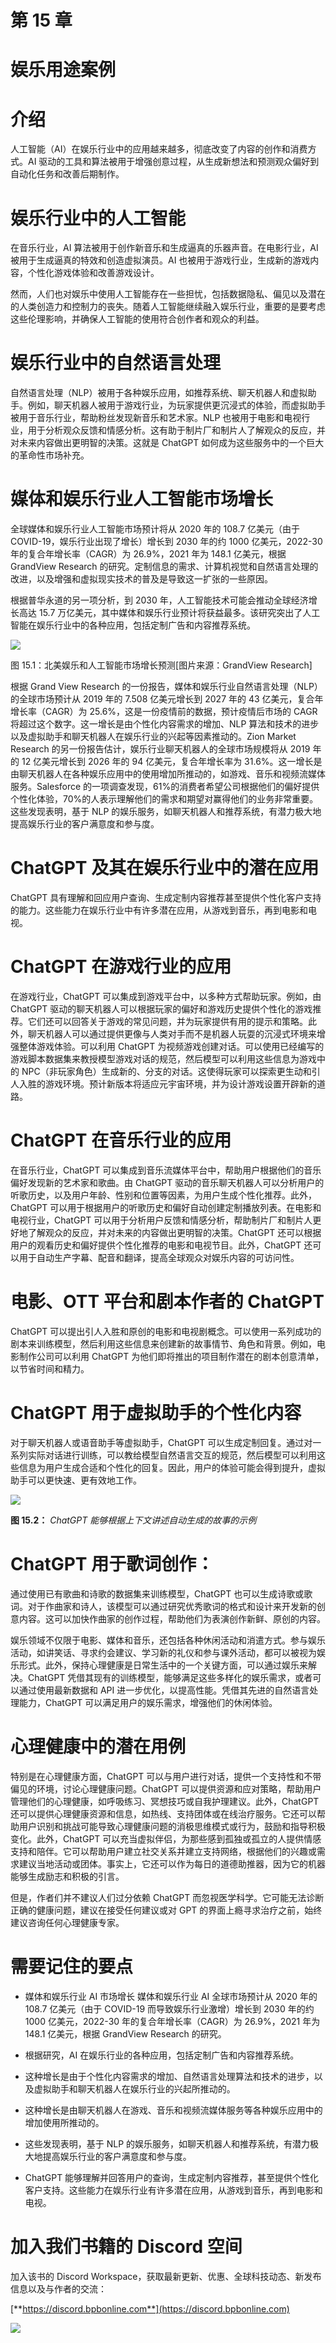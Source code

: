 # 第 15 章

# 娱乐用途案例

# 介绍

人工智能（AI）在娱乐行业中的应用越来越多，彻底改变了内容的创作和消费方式。AI 驱动的工具和算法被用于增强创意过程，从生成新想法和预测观众偏好到自动化任务和改善后期制作。

# 娱乐行业中的人工智能

在音乐行业，AI 算法被用于创作新音乐和生成逼真的乐器声音。在电影行业，AI 被用于生成逼真的特效和创造虚拟演员。AI 也被用于游戏行业，生成新的游戏内容，个性化游戏体验和改善游戏设计。

然而，人们也对娱乐中使用人工智能存在一些担忧，包括数据隐私、偏见以及潜在的人类创造力和控制力的丧失。随着人工智能继续融入娱乐行业，重要的是要考虑这些伦理影响，并确保人工智能的使用符合创作者和观众的利益。

# 娱乐行业中的自然语言处理

自然语言处理（NLP）被用于各种娱乐应用，如推荐系统、聊天机器人和虚拟助手。例如，聊天机器人被用于游戏行业，为玩家提供更沉浸式的体验，而虚拟助手被用于音乐行业，帮助粉丝发现新音乐和艺术家。NLP 也被用于电影和电视行业，用于分析观众反馈和情感分析。这有助于制片厂和制片人了解观众的反应，并对未来内容做出更明智的决策。这就是 ChatGPT 如何成为这些服务中的一个巨大的革命性市场补充。

# 媒体和娱乐行业人工智能市场增长

全球媒体和娱乐行业人工智能市场预计将从 2020 年的 108.7 亿美元（由于 COVID-19，娱乐行业出现了增长）增长到 2030 年的约 1000 亿美元，2022-30 年的复合年增长率（CAGR）为 26.9%，2021 年为 148.1 亿美元，根据 GrandView Research 的研究。定制信息的需求、计算机视觉和自然语言处理的改进，以及增强和虚拟现实技术的普及是导致这一扩张的一些原因。

根据普华永道的另一项分析，到 2030 年，人工智能技术可能会推动全球经济增长高达 15.7 万亿美元，其中媒体和娱乐行业预计将获益最多。该研究突出了人工智能在娱乐行业中的各种应用，包括定制广告和内容推荐系统。

![](img/Figure-15.1.jpg)

图 15.1：北美娱乐和人工智能市场增长预测[图片来源：GrandView Research]

根据 Grand View Research 的一份报告，媒体和娱乐行业自然语言处理（NLP）的全球市场预计从 2019 年的 7.508 亿美元增长到 2027 年的 43 亿美元，复合年增长率（CAGR）为 25.6%，这是一份疫情前的数据，预计疫情后市场的 CAGR 将超过这个数字。这一增长是由个性化内容需求的增加、NLP 算法和技术的进步以及虚拟助手和聊天机器人在娱乐行业的兴起等因素推动的。Zion Market Research 的另一份报告估计，娱乐行业聊天机器人的全球市场规模将从 2019 年的 12 亿美元增长到 2026 年的 94 亿美元，复合年增长率为 31.6%。这一增长是由聊天机器人在各种娱乐应用中的使用增加所推动的，如游戏、音乐和视频流媒体服务。Salesforce 的一项调查发现，61%的消费者希望公司根据他们的偏好提供个性化体验，70%的人表示理解他们的需求和期望对赢得他们的业务非常重要。这些发现表明，基于 NLP 的娱乐服务，如聊天机器人和推荐系统，有潜力极大地提高娱乐行业的客户满意度和参与度。

# ChatGPT 及其在娱乐行业中的潜在应用

ChatGPT 具有理解和回应用户查询、生成定制内容推荐甚至提供个性化客户支持的能力。这些能力在娱乐行业中有许多潜在应用，从游戏到音乐，再到电影和电视。

# ChatGPT 在游戏行业的应用

在游戏行业，ChatGPT 可以集成到游戏平台中，以多种方式帮助玩家。例如，由 ChatGPT 驱动的聊天机器人可以根据玩家的偏好和游戏历史提供个性化的游戏推荐。它们还可以回答关于游戏的常见问题，并为玩家提供有用的提示和策略。此外，聊天机器人可以通过提供更像与人类对手而不是机器人玩耍的沉浸式环境来增强整体游戏体验。可以利用 ChatGPT 为视频游戏创建对话。可以使用已经编写的游戏脚本数据集来教授模型游戏对话的规范，然后模型可以利用这些信息为游戏中的 NPC（非玩家角色）生成新的、分支的对话。这使得玩家可以探索更生动和引人入胜的游戏环境。预计新版本将适应元宇宙环境，并为设计游戏设置开辟新的道路。

# ChatGPT 在音乐行业的应用

在音乐行业，ChatGPT 可以集成到音乐流媒体平台中，帮助用户根据他们的音乐偏好发现新的艺术家和歌曲。由 ChatGPT 驱动的音乐聊天机器人可以分析用户的听歌历史，以及用户年龄、性别和位置等因素，为用户生成个性化推荐。此外，ChatGPT 可以用于根据用户的听歌历史和偏好自动创建定制播放列表。在电影和电视行业，ChatGPT 可以用于分析用户反馈和情感分析，帮助制片厂和制片人更好地了解观众的反应，并对未来的内容做出更明智的决策。ChatGPT 还可以根据用户的观看历史和偏好提供个性化推荐的电影和电视节目。此外，ChatGPT 还可以用于自动生产字幕、配音和翻译，提高全球观众对娱乐内容的可访问性。

# 电影、OTT 平台和剧本作者的 ChatGPT

ChatGPT 可以提出引人入胜和原创的电影和电视剧概念。可以使用一系列成功的剧本来训练模型，然后利用这些信息来创建新的故事情节、角色和背景。例如，电影制作公司可以利用 ChatGPT 为他们即将推出的项目制作潜在的剧本创意清单，以节省时间和精力。

# ChatGPT 用于虚拟助手的个性化内容

对于聊天机器人或语音助手等虚拟助手，ChatGPT 可以生成定制回复。通过对一系列实际对话进行训练，可以教给模型自然语言交互的规范，然后模型可以利用这些信息为用户生成合适和个性化的回复。因此，用户的体验可能会得到提升，虚拟助手可以更快速、更有效地工作。

![](img/Figure-15.2.jpg)

**图 15.2：** *ChatGPT 能够根据上下文讲述自动生成的故事的示例*

# ChatGPT 用于歌词创作：

通过使用已有歌曲和诗歌的数据集来训练模型，ChatGPT 也可以生成诗歌或歌词。对于作曲家和诗人，该模型可以通过研究优秀歌词的格式和设计来开发新的创意内容。这可以加快作曲家的创作过程，帮助他们为表演创作新鲜、原创的内容。

娱乐领域不仅限于电影、媒体和音乐，还包括各种休闲活动和消遣方式。参与娱乐活动，如讲笑话、寻求约会建议、学习新的礼仪和参与课外活动，都可以被视为娱乐形式。此外，保持心理健康是日常生活中的一个关键方面，可以通过娱乐来解决。ChatGPT 凭借其现有的训练模型，能够满足这些多样化的娱乐需求，或者可以通过使用最新数据和 API 进一步优化，以提高性能。凭借其先进的自然语言处理能力，ChatGPT 可以满足用户的娱乐需求，增强他们的休闲体验。

# 心理健康中的潜在用例

特别是在心理健康方面，ChatGPT 可以与用户进行对话，提供一个支持性和不带偏见的环境，讨论心理健康问题。ChatGPT 可以提供资源和应对策略，帮助用户管理他们的心理健康，如呼吸练习、冥想技巧或自我护理建议。此外，ChatGPT 还可以提供心理健康资源和信息，如热线、支持团体或在线治疗服务。它还可以帮助用户识别和挑战可能导致心理健康问题的消极思维模式或行为，鼓励和指导积极变化。此外，ChatGPT 可以充当虚拟伴侣，为那些感到孤独或孤立的人提供情感支持和陪伴。它可以帮助用户建立社交关系并建立支持网络，根据他们的兴趣或需求建议当地活动或团体。事实上，它还可以作为每日的道德助推器，因为它的机器能够生成励志和积极的引言。

但是，作者们并不建议人们过分依赖 ChatGPT 而忽视医学科学。它可能无法诊断正确的健康问题，建议在接受任何建议或对 GPT 的界面上瘾寻求治疗之前，始终建议咨询任何心理健康专家。

# 需要记住的要点

+   媒体和娱乐行业 AI 市场增长 媒体和娱乐行业 AI 全球市场预计从 2020 年的 108.7 亿美元（由于 COVID-19 而导致娱乐行业激增）增长到 2030 年的约 1000 亿美元，2022-30 年的复合年增长率（CAGR）为 26.9%，2021 年为 148.1 亿美元，根据 GrandView Research 的研究。

+   根据研究，AI 在娱乐行业的各种应用，包括定制广告和内容推荐系统。

+   这种增长是由于个性化内容需求的增加、自然语言处理算法和技术的进步，以及虚拟助手和聊天机器人在娱乐行业的兴起所推动的。

+   这种增长是由聊天机器人在游戏、音乐和视频流媒体服务等各种娱乐应用中的增加使用所推动的。

+   这些发现表明，基于 NLP 的娱乐服务，如聊天机器人和推荐系统，有潜力极大地提高娱乐行业的客户满意度和参与度。

+   ChatGPT 能够理解并回答用户的查询，生成定制内容推荐，甚至提供个性化客户支持。这些能力在娱乐行业有许多潜在应用，从游戏到音乐，再到电影和电视。

# 加入我们书籍的 Discord 空间

加入该书的 Discord Workspace，获取最新更新、优惠、全球科技动态、新发布信息以及与作者的交流：

[**https://discord.bpbonline.com**](https://discord.bpbonline.com)

![](img/dis.jpg)
